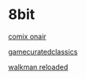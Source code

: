 # 8bit

[comix onair](http://comix-onair.stream.laut.fm/comix-onair)

[gamecuratedclassics](http://gamecuratedclassics.stream.laut.fm/gamecuratedclassics)

[walkman reloaded](http://walkman-reloaded.stream.laut.fm/walkman-reloaded)

